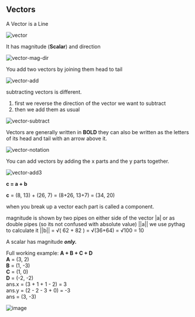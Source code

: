 ## Vectors

A Vector is a Line

![vector](https://github.com/OLDILJ/PolytechnicWork/assets/161396140/3fbbfee8-5346-4c29-8584-63d8d94fcdde)

It has magnitude (**Scalar**) and direction

![vector-mag-dir](https://github.com/OLDILJ/PolytechnicWork/assets/161396140/b51dd88c-1a39-44f9-9538-5bb4668ebf64)

You add two vectors by joining them head to tail

![vector-add](https://github.com/OLDILJ/PolytechnicWork/assets/161396140/0208a1de-5cc2-4fc8-9753-c1ccef09eca6)

subtracting vectors is different.
1. first we reverse the direction of the vector we want to subtract
2. then we add them as usual

![vector-subtract](https://github.com/OLDILJ/PolytechnicWork/assets/161396140/321cc8ab-640e-4331-b6e0-b293de3b2d94)

Vectors are generally written in **BOLD**
they can also be written as the letters of its head and tail with an arrow above it.

![vector-notation](https://github.com/OLDILJ/PolytechnicWork/assets/161396140/f6ca1651-182e-4014-a040-e79dec3a51be)

You can add vectors by adding the x parts and the y parts together.

![vector-add3](https://github.com/OLDILJ/PolytechnicWork/assets/161396140/0400f890-ba72-481f-85c7-5a7ec0e97c48)

**c = a + b**

**c** = (8, 13) + (26, 7) = (8+26, 13+7) = (34, 20)

when you break up a vector each part is called a component.

magnitude is shown by two pipes on either side of the vector
|a|
or as double pipes (so its not confused with absolute value)
||a||
we use pythag to calculate it
||b|| = √( 62 + 82 ) = √(36+64) = √100 = 10

A scalar has magnitude ***only.***

Full working example:
**A + B + C + D**\
**A** = (3, 2)\
**B** = (1, -3)\
**C** = (1, 0)\
**D** = (-2, -2)\
ans.x = (3 + 1 + 1 - 2) = 3\
ans.y = (2 - 2 - 3 + 0) = -3\
ans = (3, -3)

![image](https://github.com/OLDILJ/PolytechnicWork/assets/161396140/a4983e84-2ffd-4cb1-9a44-633c0afcba78)
